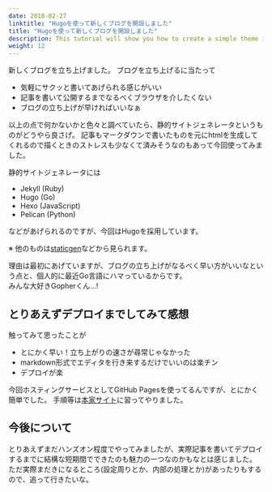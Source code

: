 ```yaml
---
date: 2018-02-27
linktitle: "Hugoを使って新しくブログを開設しました"
title: "Hugoを使って新しくブログを開設しました"
description: This tutorial will show you how to create a simple theme in Hugo.
weight: 12
---
```

 
新しくブログを立ち上げました。
ブログを立ち上げるに当たって

 - 気軽にサクッと書いてあげられる感じがいい
 - 記事を書いて公開するまでなるべくブラウザを介したくない
 - ブログの立ち上げが早ければいいなぁ

以上の点で何かないかと色々と調べていたら、静的サイトジェネレータというものがどうやら良さげ。
記事もマークダウンで書いたものを元にhtmlを生成してくれるので描くときのストレスも少なくて済みそうなのもあって今回使ってみました。

静的サイトジェネレータには
 
 - Jekyll (Ruby)
 - Hugo (Go)
 - Hexo (JavaScript)
 - Pelican (Python)

などがあげられるのですが、今回はHugoを採用しています。

※ 他のものは[staticgen](https://www.staticgen.com)などから見られます。

理由は最初にあげていますが、ブログの立ち上げがなるべく早い方がいいなという点と、個人的に最近Go言語にハマっているからです。  
みんな大好きGopherくん...!

## とりあえずデプロイまでしてみて感想
触ってみて思ったことが

 - とにかく早い！立ち上がりの速さが尋常じゃなかった
 - markdown形式でエディタを行き来するだけでいいのは楽チン
 - デプロイが楽

今回ホスティングサービスとしてGitHub Pagesを使ってるんですが、とにかく簡単でした。
手順等は[本家サイト](https://gohugo.io/hosting-and-deployment/hosting-on-github/)に習ってやりました。

## 今後について
とりあえずまだハンズオン程度でやってみましたが、実際記事を書いてデプロイするまでに結構な短期間でできたのも魅力の一つなのかもなとは感じました。
ただ実際まだきになるところ(設定周りとか、内部の処理とか)があったりもするので、追って行きたいな。